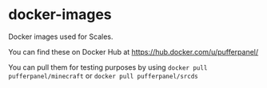 # docker-images
Docker images used for Scales.

You can find these on Docker Hub at https://hub.docker.com/u/pufferpanel/

You can pull them for testing purposes by using `docker pull pufferpanel/minecraft` or `docker pull pufferpanel/srcds`
